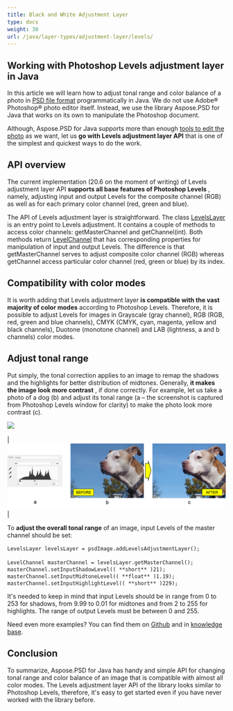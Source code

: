 ```yaml
---
title: Black and White Adjustment Layer
type: docs
weight: 30
url: /java/layer-types/adjustment-layer/levels/
---
```


## Working with Photoshop Levels adjustment layer in Java

In this article we will learn how to adjust tonal range and color balance of a photo in [PSD file format](/psd/java/psd-format/) programmatically in Java. We do not use Adobe® Photoshop® photo editor itself. Instead, we use the library Aspose.PSD for Java that works on its own to manipulate the Photoshop document.

Although, Aspose.PSD for Java supports more than enough [tools to edit the photo](/psd/java/manipulating-images/) as we want, let us **go with Levels adjustment layer API** that is one of the simplest and quickest ways to do the work.

## API overview

The current implementation (20.6 on the moment of writing) of Levels adjustment layer API **supports all base features of Photoshop Levels** , namely, adjusting input and output Levels for the composite channel (RGB) as well as for each primary color channel (red, green and blue).

The API of Levels adjustment layer is straightforward. The class [LevelsLayer](https://reference.aspose.com/psd/java/com.aspose.psd.fileformats.psd.layers.adjustmentlayers/LevelsLayer) is an entry point to Levels adjustment. It contains a couple of methods to access color channels: getMasterChannel and getChannel(int). Both methods return [LevelChannel](https://reference.aspose.com/psd/java/com.aspose.psd.fileformats.psd.layers.layerresources/LevelChannel) that has corresponding properties for manipulation of input and output Levels. The difference is that getMasterChannel serves to adjust composite color channel (RGB) whereas getChannel access particular color channel (red, green or blue) by its index.

## Compatibility with color modes

It is worth adding that Levels adjustment layer **is compatible with the vast majority of color modes** according to Photoshop Levels. Therefore, it is possible to adjust Levels for images in Grayscale (gray channel), RGB (RGB, red, green and blue channels), CMYK (CMYK, cyan, magenta, yellow and black channels), Duotone (monotone channel) and LAB (lightness, a and b channels) color modes.

## Adjust tonal range

Put simply, the tonal correction applies to an image to remap the shadows and the highlights for better distribution of midtones. Generally, **it makes the image look more contrast** , if done correctly. For example, let us take a photo of a dog (b) and adjust its tonal range (a – the screenshot is captured from Photoshop Levels window for clarity) to make the photo look more contrast (c).

![](RackMultipart20200821-4-1x13l6z_html_8fc7fa6738d8d302.png)

|![Levels Layer Figure 1](levels-adjustment-figure-1.png)|

To **adjust the overall tonal range** of an image, input Levels of the master channel should be set:

    LevelsLayer levelsLayer = psdImage.addLevelsAdjustmentLayer();

    LevelChannel masterChannel = levelsLayer.getMasterChannel();
    masterChannel.setInputShadowLevel(( **short** )21);
    masterChannel.setInputMidtoneLevel(( **float** )1.19);
    masterChannel.setInputHighlightLevel(( **short** )229);

It&#39;s needed to keep in mind that input Levels should be in range from 0 to 253 for shadows, from 9.99 to 0.01 for midtones and from 2 to 255 for highlights. The range of output Levels must be between 0 and 255.

Need even more examples? You can find them on [Github](https://github.com/aspose-psd/Aspose.PSD-for-Java) and in [knowledge base](https://docs.aspose.com/display/psdjava/Manipulating+Photoshop+Formats#ManipulatingPhotoshopFormats-AddLevelAdjustmentLayers).

## Conclusion

To summarize, Aspose.PSD for Java has handy and simple API for changing tonal range and color balance of an image that is compatible with almost all color modes. The Levels adjustment layer API of the library looks similar to Photoshop Levels, therefore, it&#39;s easy to get started even if you have never worked with the library before.